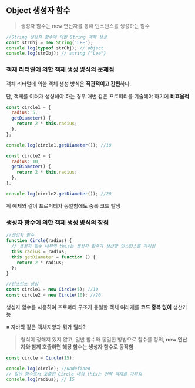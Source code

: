 ## Object 생성자 함수

> 생성자 함수는 new 연산자를 통해 인스턴스를 생성하는 함수

```js
//String 생성자 함수에 의한 String 객체 생성
const strObj = new String('LEE');
console.log(typeof strObj); // object
console.log(strObj); // string {"Lee"}
```

### 객체 리터럴에 의한 객체 생성 방식의 문제점

객체 리터럴에 의한 객체 생성 방식은 **직관적이고 간편**하다.

단, 객체를 여러개 생성해야 하는 경우 매번 같은 프로퍼티를 기술해야 하기에 **비효율적**

```js
const circle1 = {
  radius: 5,
  getDiameter() {
    return 2 * this.radius;
  },
};

console.log(circle1.getDiameter()); //10

const circle2 = {
  radius: 10,
  getDiameter() {
    return 2 * this.radius;
  },
};

console.log(circle2.getDiameter()); //20
```

위 예제와 같이 프로퍼티가 동일함에도 중복 코드 발생

### 생성자 함수에 의한 객체 생성 방식의 장점

```js
//생성자 함수
function Circle(radius) {
  // 생성자 함수 내부의 this는 생성자 함수가 생산할 인스턴스를 가리킴
  this.radius = radius;
  this.getDiameter = function () {
    return 2 * radius;
  };
}

//인스턴스 생성
const circle1 = new Circle(5); //10
const circle2 = new Circle(10); //20
```

생성자 함수를 사용하여 프로퍼티 구조가 동일한 객체 여러개를 **코드 중복 없이** 생산가능

※ 자바와 같은 객체지향과 뭐가 달라?

> 형식이 정해져 있지 않고, 일반 함수와 동일한 방법으로 함수를 정의, **new 연산자와 함께 호출하면 해당 함수는 생성자 함수로 동작함**

```js
const circle = Circle(15);

console.log(circle); //undefined
// 일반 함수로서 호출된 Circle 내의 this는 전역 객체를 가리킴
console.log(radius); // 15
```
